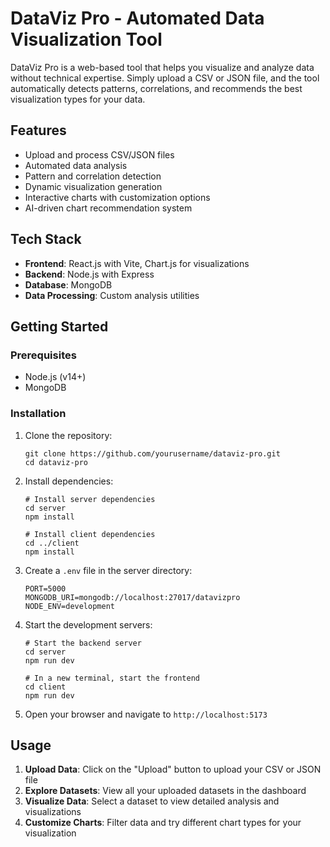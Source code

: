 # DataViz Pro - Automated Data Visualization Tool

DataViz Pro is a web-based tool that helps you visualize and analyze data without technical expertise. Simply upload a CSV or JSON file, and the tool automatically detects patterns, correlations, and recommends the best visualization types for your data.

## Features

- Upload and process CSV/JSON files
- Automated data analysis
- Pattern and correlation detection
- Dynamic visualization generation
- Interactive charts with customization options
- AI-driven chart recommendation system

## Tech Stack

- **Frontend**: React.js with Vite, Chart.js for visualizations
- **Backend**: Node.js with Express
- **Database**: MongoDB
- **Data Processing**: Custom analysis utilities

## Getting Started

### Prerequisites

- Node.js (v14+)
- MongoDB

### Installation

1. Clone the repository:
   ```
   git clone https://github.com/yourusername/dataviz-pro.git
   cd dataviz-pro
   ```

2. Install dependencies:
   ```
   # Install server dependencies
   cd server
   npm install

   # Install client dependencies
   cd ../client
   npm install
   ```

3. Create a `.env` file in the server directory:
   ```
   PORT=5000
   MONGODB_URI=mongodb://localhost:27017/datavizpro
   NODE_ENV=development
   ```

4. Start the development servers:
   ```
   # Start the backend server
   cd server
   npm run dev

   # In a new terminal, start the frontend
   cd client
   npm run dev
   ```

5. Open your browser and navigate to `http://localhost:5173`

## Usage

1. **Upload Data**: Click on the "Upload" button to upload your CSV or JSON file
2. **Explore Datasets**: View all your uploaded datasets in the dashboard
3. **Visualize Data**: Select a dataset to view detailed analysis and visualizations
4. **Customize Charts**: Filter data and try different chart types for your visualization

